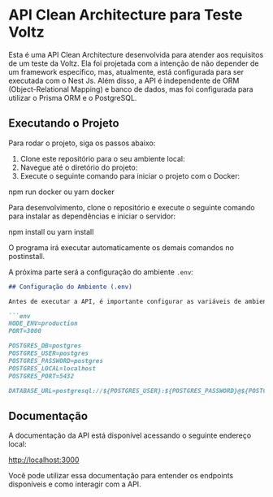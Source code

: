 # API Clean Architecture para Teste Voltz

Esta é uma API Clean Architecture desenvolvida para atender aos requisitos de um teste da Voltz. Ela foi projetada com a intenção de não depender de um framework específico, mas, atualmente, está configurada para ser executada com o Nest Js. Além disso, a API é independente de ORM (Object-Relational Mapping) e banco de dados, mas foi configurada para utilizar o Prisma ORM e o PostgreSQL.

## Executando o Projeto

Para rodar o projeto, siga os passos abaixo:

1. Clone este repositório para o seu ambiente local:
2. Navegue até o diretório do projeto:
2. Execute o seguinte comando para iniciar o projeto com o Docker:

npm run docker
ou
yarn docker

Para desenvolvimento, clone o repositório e execute o seguinte comando para instalar as dependências e iniciar o servidor:

npm install
ou
yarn install

O programa irá executar automaticamente os demais comandos no postinstall.


A próxima parte será a configuração do ambiente `.env`:

```markdown
## Configuração do Ambiente (.env)

Antes de executar a API, é importante configurar as variáveis de ambiente necessárias. Crie um arquivo `.env` na raiz do projeto com as seguintes informações:

```env
NODE_ENV=production
PORT=3000

POSTGRES_DB=postgres
POSTGRES_USER=postgres
POSTGRES_PASSWORD=postgres
POSTGRES_LOCAL=localhost
POSTGRES_PORT=5432

DATABASE_URL=postgresql://${POSTGRES_USER}:${POSTGRES_PASSWORD}@${POSTGRES_LOCAL}:${POSTGRES_PORT}/${POSTGRES_DB}?schema=public
```

## Documentação

A documentação da API está disponível acessando o seguinte endereço local:

[http://localhost:3000](http://localhost:3000)

Você pode utilizar essa documentação para entender os endpoints disponíveis e como interagir com a API.

